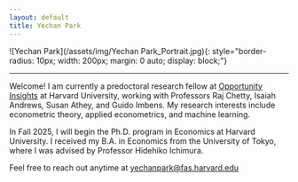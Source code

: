 ```yaml
---
layout: default
title: Yechan Park
---
```

<!-- Import Font Awesome -->
<link rel="stylesheet" href="https://cdnjs.cloudflare.com/ajax/libs/font-awesome/6.5.0/css/all.min.css" integrity="sha512-papw7B7T2vluX56OQ6aH3t9fP9zLpP+fDYf34CTkC0DdCUfTTpRQ+OlxB1DYIkQkdrYQzElzVqOm2VoW3zmk4w==" crossorigin="anonymous" referrerpolicy="no-referrer" />


<!-- Profile Picture -->
![Yechan Park](/assets/img/Yechan Park_Portrait.jpg){: style="border-radius: 10px; width: 200px; margin: 0 auto; display: block;"}

<!-- Icon Links -->
<p style="text-align: center; margin-top: 10px;">
  <a href="mailto:your.email@example.com" style="margin: 0 10px;">
    <i class="fas fa-envelope fa-2x"></i>
  </a>
  <a href="https://github.com/yourgithubusername" target="_blank" style="margin: 0 10px;">
    <i class="fab fa-github fa-2x"></i>
  </a>
</p>

---

Welcome! I am currently a predoctoral research fellow at [Opportunity Insights](https://opportunityinsights.org/) at Harvard University, working with Professors Raj Chetty, Isaiah Andrews, Susan Athey, and Guido Imbens. My research interests include econometric theory, applied econometrics, and machine learning.

In Fall 2025, I will begin the Ph.D. program in Economics at Harvard University. I received my B.A. in Economics from the University of Tokyo, where I was advised by Professor Hidehiko Ichimura.

Feel free to reach out anytime at [yechanpark@fas.harvard.edu](mailto:yechanpark@fas.harvard.edu)
